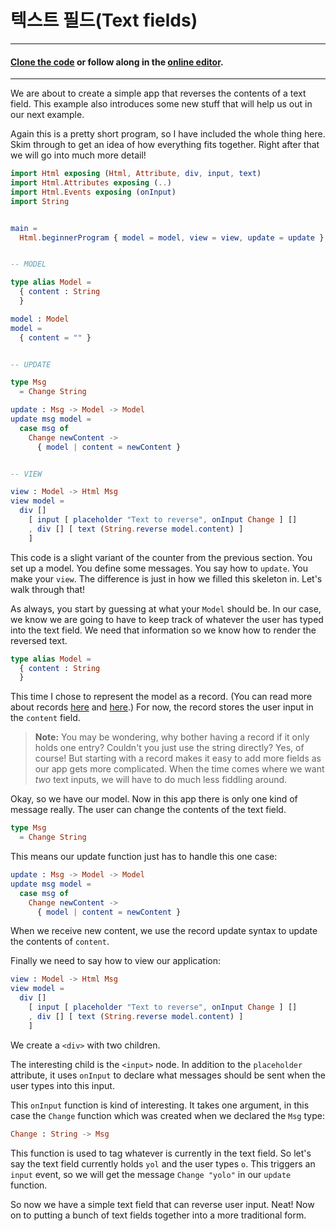 # 텍스트 필드\(Text fields\)

---

#### [Clone the code](https://github.com/evancz/elm-architecture-tutorial/) or follow along in the [online editor](http://elm-lang.org/examples/field).

---

We are about to create a simple app that reverses the contents of a text field. This example also introduces some new stuff that will help us out in our next example.

Again this is a pretty short program, so I have included the whole thing here. Skim through to get an idea of how everything fits together. Right after that we will go into much more detail!

```elm
import Html exposing (Html, Attribute, div, input, text)
import Html.Attributes exposing (..)
import Html.Events exposing (onInput)
import String


main =
  Html.beginnerProgram { model = model, view = view, update = update }


-- MODEL

type alias Model =
  { content : String
  }

model : Model
model =
  { content = "" }


-- UPDATE

type Msg
  = Change String

update : Msg -> Model -> Model
update msg model =
  case msg of
    Change newContent ->
      { model | content = newContent }


-- VIEW

view : Model -> Html Msg
view model =
  div []
    [ input [ placeholder "Text to reverse", onInput Change ] []
    , div [] [ text (String.reverse model.content) ]
    ]
```

This code is a slight variant of the counter from the previous section. You set up a model. You define some messages. You say how to `update`. You make your `view`. The difference is just in how we filled this skeleton in. Let's walk through that!

As always, you start by guessing at what your `Model` should be. In our case, we know we are going to have to keep track of whatever the user has typed into the text field. We need that information so we know how to render the reversed text.

```elm
type alias Model =
  { content : String
  }
```

This time I chose to represent the model as a record. \(You can read more about records [here](http://guide.elm-lang.org/core_language.html#records) and [here](http://elm-lang.org/docs/records).\) For now, the record stores the user input in the `content` field.

> **Note:** You may be wondering, why bother having a record if it only holds one entry? Couldn't you just use the string directly? Yes, of course! But starting with a record makes it easy to add more fields as our app gets more complicated. When the time comes where we want _two_ text inputs, we will have to do much less fiddling around.

Okay, so we have our model. Now in this app there is only one kind of message really. The user can change the contents of the text field.

```elm
type Msg
  = Change String
```

This means our update function just has to handle this one case:

```elm
update : Msg -> Model -> Model
update msg model =
  case msg of
    Change newContent ->
      { model | content = newContent }
```

When we receive new content, we use the record update syntax to update the contents of `content`.

Finally we need to say how to view our application:

```elm
view : Model -> Html Msg
view model =
  div []
    [ input [ placeholder "Text to reverse", onInput Change ] []
    , div [] [ text (String.reverse model.content) ]
    ]
```

We create a `<div>` with two children.

The interesting child is the `<input>` node. In addition to the `placeholder` attribute, it uses `onInput` to declare what messages should be sent when the user types into this input.

This `onInput` function is kind of interesting. It takes one argument, in this case the `Change` function which was created when we declared the `Msg` type:

```elm
Change : String -> Msg
```

This function is used to tag whatever is currently in the text field. So let's say the text field currently holds `yol` and the user types `o`. This triggers an `input` event, so we will get the message `Change "yolo"` in our `update` function.

So now we have a simple text field that can reverse user input. Neat! Now on to putting a bunch of text fields together into a more traditional form.

